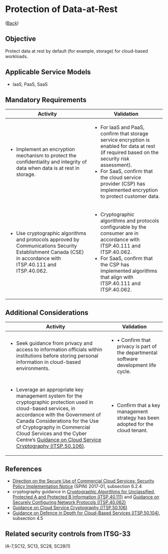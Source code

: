 # Protection of Data-at-Rest

([Back](../README.md))

## Objective

Protect data at rest by default (for example, storage) for cloud-based workloads.

## Applicable Service Models

- IaaS, PaaS, SaaS

## Mandatory Requirements

| Activity                                                                                                                                     | Validation                                                                                                                                                                                                                                                |
| ---------------------------------------------------------------------------------------------------------------------------------------------------------- | --------------------------------------------------------------------------------------------------------------------------------------------------------------------------------------------------------------------------------------------------------- |
| <ul><li>Implement an encryption mechanism to protect the confidentiality and integrity of data when data is at rest in storage.</li></ul> | <ul><li>For IaaS and PaaS, confirm that storage service encryption is enabled for data at rest (if required based on the security risk assessment).</li><li>For SaaS, confirm that the cloud service provider (CSP) has implemented encryption to protect customer data.</li></ul> |
| <ul><li>Use cryptographic algorithms and protocols approved by Communications Security Establishment Canada (CSE) in accordance with ITSP.40.111 and ITSP.40.062.</li></ul>                                 | <ul><li>Cryptographic algorithms and protocols configurable by the consumer are in accordance with ITSP.40.111 and ITSP.40.062.</li><li>For SaaS, confirm that the CSP has implemented algorithms that align with ITSP.40.111 and ITSP.40.062.</li></ul>  |

## Additional Considerations

| Activity                                                                                                                                                                                                                                                                                                                            |                      Validation                                                                           |
| ---------------------------------------------------------------------------------------------------------------------------------------------------------------------------------------------------------------------------------------------------------------------------------------------------------------------------------------------------- | ----------------------------------------------------------------------------------------------- |
| <ul><li>Seek guidance from privacy and access to information officials within institutions before storing personal information in cloud-based environments.</li></ul>                                                                                                                                                                                | <ul><li>    • Confirm that privacy is part of the departmental software development life cycle.</li></ul>    |
| <ul><li>Leverage an appropriate key management system for the cryptographic protection used in cloud-based services, in accordance with the Government of Canada Considerations for the Use of Cryptography in Commercial Cloud Services and the Cyber Centre’s [Guidance on Cloud Service Cryptography (ITSP.50.106)](https://www.cyber.gc.ca/en/guidance/guidance-cloud-service-cryptography-itsp50106).</li></ul> | <ul><li>Confirm that a key management strategy has been adopted for the cloud tenant.</li></ul> |

## References

- [Direction on the Secure Use of Commercial Cloud Services: Security Policy Implementation Notice](https://www.canada.ca/en/treasury-board-secretariat/services/access-information-privacy/security-identity-management/direction-secure-use-commercial-cloud-services-spin.html) (SPIN) 2017-01, subsection 6.2.4
- cryptography guidance in [Cryptographic Algorithms for Unclassified, Protected A and Protected B Information (ITSP.40.111)](https://cyber.gc.ca/en/guidance/cryptographic-algorithms-unclassified-protected-and-protected-b-information-itsp40111) and [Guidance on Securely Configuring Network Protocols (ITSP.40.062)](https://www.cyber.gc.ca/en/guidance/guidance-securely-configuring-network-protocols-itsp40062)
- [Guidance on Cloud Service Cryptography (ITSP.50.106)](https://www.cyber.gc.ca/en/guidance/guidance-cloud-service-cryptography-itsp50106)
- [Guidance on Defence in Depth for Cloud-Based Services (ITSP.50.104)](https://cyber.gc.ca/en/guidance/itsp50104-guidance-defence-depth-cloud-based-services), subsection 4.5

## Related security controls from ITSG-33

IA-7,SC12, SC13, SC28, SC28(1)
